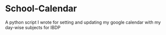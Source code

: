 # School-Calendar
A python script I wrote for setting and updating my google calendar with my day-wise subjects for IBDP
